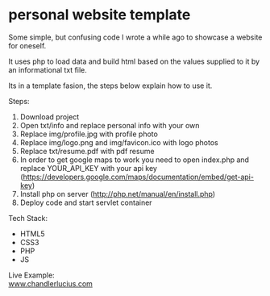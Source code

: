 # personal website template
Some simple, but confusing code I wrote a while ago to showcase a website for oneself.

It uses php to load data and build html based on the values supplied to it by an informational txt file.

Its in a template fasion, the steps below explain how to use it.

Steps:
1. Download project
2. Open txt/info and replace personal info with your own
3. Replace img/profile.jpg with profile photo
4. Replace img/logo.png and img/favicon.ico with logo photos
5. Replace txt/resume.pdf with pdf resume
6. In order to get google maps to work you need to open index.php and replace YOUR_API_KEY with your api key (https://developers.google.com/maps/documentation/embed/get-api-key)
7. Install php on server (http://php.net/manual/en/install.php)
8. Deploy code and start servlet container

Tech Stack:
* HTML5
* CSS3
* PHP
* JS

Live Example:  
www.chandlerlucius.com
